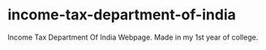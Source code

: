 # income-tax-department-of-india
Income Tax Department Of India Webpage.
Made in my 1st year of college.
